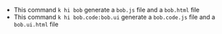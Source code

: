 
- This command `k hi bob` generate a `bob.js` file and a `bob.html` file
- This command `k hi bob.code:bob.ui` generate a `bob.code.js` file and a `bob.ui.html` file

